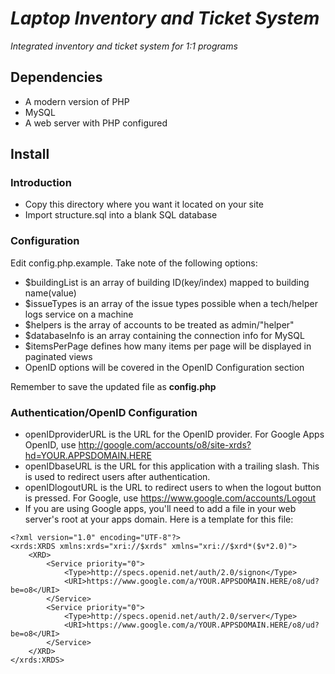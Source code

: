 # _Laptop Inventory and Ticket System_
_Integrated inventory and ticket system for 1:1 programs_

## Dependencies
* A modern version of PHP
* MySQL
* A web server with PHP configured

## Install

### Introduction
* Copy this directory where you want it located on your site
* Import structure.sql into a blank SQL database

### Configuration
Edit config.php.example. Take note of the following options:

* $buildingList is an array of building ID(key/index) mapped to building name(value)
* $issueTypes is an array of the issue types possible when a tech/helper logs service on a machine
* $helpers is the array of accounts to be treated as admin/"helper"
* $databaseInfo is an array containing the connection info for MySQL
* $itemsPerPage defines how many items per page will be displayed in paginated views
* OpenID options will be covered in the OpenID Configuration section

Remember to save the updated file as **config.php**

### Authentication/OpenID Configuration

* openIDproviderURL is the URL for the OpenID provider. For Google Apps OpenID, use http://google.com/accounts/o8/site-xrds?hd=YOUR.APPSDOMAIN.HERE
* openIDbaseURL is the URL for this application with a trailing slash. This is used to redirect users after authentication.
* openIDlogoutURL is the URL to redirect users to when the logout button is pressed. For Google, use https://www.google.com/accounts/Logout
* If you are using Google apps, you'll need to add a file in your web server's root at your apps domain. Here is a template for this file:

```
<?xml version="1.0" encoding="UTF-8"?>
<xrds:XRDS xmlns:xrds="xri://$xrds" xmlns="xri://$xrd*($v*2.0)">
	<XRD>
		<Service priority="0">
			<Type>http://specs.openid.net/auth/2.0/signon</Type>
			<URI>https://www.google.com/a/YOUR.APPSDOMAIN.HERE/o8/ud?be=o8</URI>
		</Service>
		<Service priority="0">
			<Type>http://specs.openid.net/auth/2.0/server</Type>
			<URI>https://www.google.com/a/YOUR.APPSDOMAIN.HERE/o8/ud?be=o8</URI>
		</Service>
	</XRD>
</xrds:XRDS>
```
